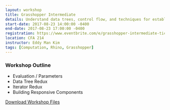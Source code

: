 ```yaml
---
layout: workshop
title: Grasshopper Intermediate
details: Understand data trees, control flow, and techniques for establishing component relationships in a larger model.
start-date: 2017-08-23 14:00:00 -0400
end-date: 2017-08-23 17:00:00 -0400
registration: https://www.eventbrite.com/e/grasshopper-intermediate-tickets-36914800161
location: CFA 214
instructor: Eddy Man Kim
tags: [Computation, Rhino, Grasshopper]
---
```

### Workshop Outline
- Evaluation / Parameters
- Data Tree Redux
- Iterator Redux
- Building Responsive Components

[Download Workshop Files](https://drive.google.com/open?id=0B0111Njq_CrQUU9MR2l6cmpDNXM)